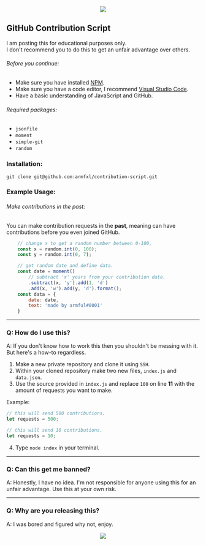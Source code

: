 <p align="center">
    <a href="https://discord.gg/VKJeg6nvSH">
  <img src="https://i.imgur.com/1XJhQBe.png"/>
    </a>
</p>

## GitHub Contribution Script

I am posting this for educational purposes only.  
I don't recommend you to do this to get an unfair advantage over others.

###### Before you continue:
- Make sure you have installed [NPM](https://www.npmjs.com/get-npm).
- Make sure you have a code editor, I recommend [Visual Studio Code](https://code.visualstudio.com/).
- Have a basic understanding of JavaScript and GitHub.

###### Required packages:
- `jsonfile`
- `moment`
- `simple-git`
- `random`

### Installation:
    git clone git@github.com:armfxl/contribution-script.git

### Example Usage:

###### Make contributions in the past:
You can make contribution requests in the **past**, meaning can have contributions before you even joined GitHub.

```js
    // change x to get a random number between 0-100,
    const x = random.int(0, 100);
    const y = random.int(0, 7);

    // get random date and define data.
    const date = moment()
        // subtract 'x' years from your contribution date.
        .subtract(x, 'y').add(1, 'd')
        .add(x, 'w').add(y, 'd').format();
    const data = {
        date: date,
        text: 'made by armful#0001'
    }
```

---

### Q: How do I use this?
A: If you don't know how to work this then you shouldn't be messing with it. But here's a how-to regardless.
1. Make a new private repository and clone it using `SSH`.
2. Within your cloned repository make two new files, `index.js` and `data.json`.
3. Use the source provided in `index.js` and replace `100` on line **11** with the amount of requests you want to make.

Example:
```js
// this will send 500 contributions.
let requests = 500;

// this will send 10 contributions.
let requests = 10;
```

4. Type `node index` in your terminal.

---

### Q: Can this get me banned?
A: Honestly, I have no idea. I'm not responsible for anyone using this for an unfair advantage. Use this at your own risk.

---

### Q: Why are you releasing this?
A: I was bored and figured why not, enjoy.

<p align="center">
  <a href="https://discord.gg/VKJeg6nvSH">
  <img src="https://i.imgur.com/HWF3UoH.png"/>
  </a>
</p>
